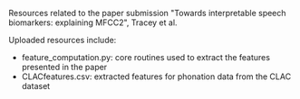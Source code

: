 Resources related to the paper submission "Towards interpretable speech biomarkers: explaining MFCC2", Tracey et al.

Uploaded resources include:
- feature_computation.py: core routines used to extract the features presented in the paper
- CLACfeatures.csv: extracted features for phonation data from the CLAC dataset
